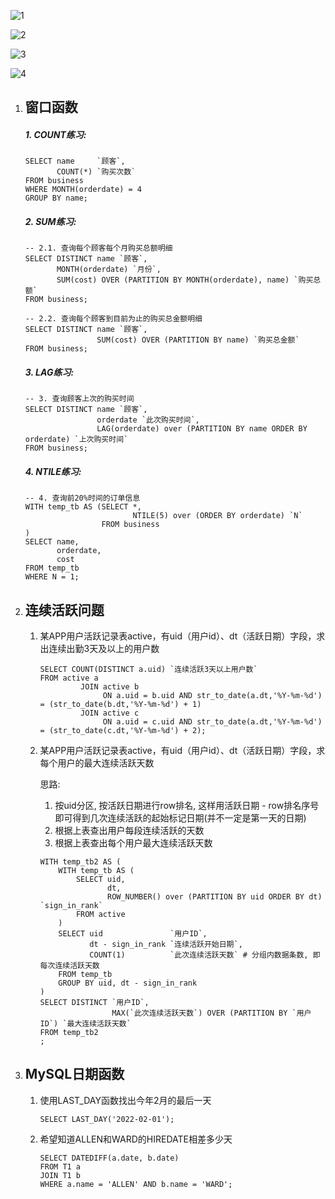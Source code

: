 ![1](imgs/1.png)

![2](imgs/2.png)

![3](imgs/3.png)

![4](imgs/4.png)

1. ## 窗口函数

    ##### 1. COUNT练习:

    ```mysql
    SELECT name     `顾客`,
           COUNT(*) `购买次数`
    FROM business
    WHERE MONTH(orderdate) = 4
    GROUP BY name;
    ```

    ##### 2. SUM练习:

    ```mysql
    -- 2.1. 查询每个顾客每个月购买总额明细
    SELECT DISTINCT name `顾客`,
           MONTH(orderdate) `月份`,
           SUM(cost) OVER (PARTITION BY MONTH(orderdate), name) `购买总额`
    FROM business;
    
    -- 2.2. 查询每个顾客到目前为止的购买总金额明细
    SELECT DISTINCT name `顾客`,
                    SUM(cost) OVER (PARTITION BY name) `购买总金额`
    FROM business;
    ```

    ##### 3. LAG练习:

    ```mysql
    -- 3. 查询顾客上次的购买时间
    SELECT DISTINCT name `顾客`,
                    orderdate `此次购买时间`,
                    LAG(orderdate) over (PARTITION BY name ORDER BY orderdate) `上次购买时间`
    FROM business;
    ```

    ##### 4. NTILE练习:

    ```mysql
    -- 4. 查询前20%时间的订单信息
    WITH temp_tb AS (SELECT *,
                            NTILE(5) over (ORDER BY orderdate) `N`
                     FROM business
    )
    SELECT name,
           orderdate,
           cost
    FROM temp_tb
    WHERE N = 1;
    ```

2. ## 连续活跃问题

    1. 某APP用户活跃记录表active，有uid（用户id）、dt（活跃日期）字段，求出连续出勤3天及以上的用户数

        ```mysql
        SELECT COUNT(DISTINCT a.uid) `连续活跃3天以上用户数`
        FROM active a
                 JOIN active b
                      ON a.uid = b.uid AND str_to_date(a.dt,'%Y-%m-%d') = (str_to_date(b.dt,'%Y-%m-%d') + 1)
                 JOIN active c
                      ON a.uid = c.uid AND str_to_date(a.dt,'%Y-%m-%d') = (str_to_date(c.dt,'%Y-%m-%d') + 2);
        ```

        

    2. 某APP用户活跃记录表active，有uid（用户id）、dt（活跃日期）字段，求每个用户的最大连续活跃天数 

        思路: 

        1. 按uid分区, 按活跃日期进行row排名, 这样用活跃日期 - row排名序号即可得到几次连续活跃的起始标记日期(并不一定是第一天的日期)
        2. 根据上表查出用户每段连续活跃的天数
        3. 根据上表查出每个用户最大连续活跃天数

        ```mysql
        WITH temp_tb2 AS (
            WITH temp_tb AS (
                SELECT uid,
                       dt,
                       ROW_NUMBER() over (PARTITION BY uid ORDER BY dt) `sign_in_rank`
                FROM active
            )
            SELECT uid               `用户ID`,
                   dt - sign_in_rank `连续活跃开始日期`,
                   COUNT(1)          `此次连续活跃天数` # 分组内数据条数, 即每次连续活跃天数
            FROM temp_tb
            GROUP BY uid, dt - sign_in_rank
        )
        SELECT DISTINCT `用户ID`,
                        MAX(`此次连续活跃天数`) OVER (PARTITION BY `用户ID`) `最大连续活跃天数`
        FROM temp_tb2
        ;
        ```

        

3. ## MySQL日期函数

    1. 使用LAST_DAY函数找出今年2月的最后一天

        ```mysql
        SELECT LAST_DAY('2022-02-01');
        ```

        

    2. 希望知道ALLEN和WARD的HIREDATE相差多少天

        ```mysql
        SELECT DATEDIFF(a.date, b.date)
        FROM T1 a
        JOIN T1 b
        WHERE a.name = 'ALLEN' AND b.name = 'WARD';
        ```

        

